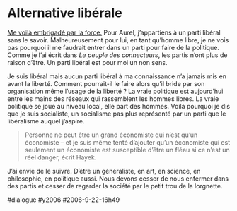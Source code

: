 # Alternative libérale

[Me voilà embrigadé par la force.](http://aurel.hautetfort.com/archive/2006/09/20/thierry-crouzet-liberal-ou-socialiste.html) Pour Aurel, j’appartiens à un parti libéral sans le savoir. Malheureusement pour lui, en tant qu’homme libre, je ne vois pas pourquoi il me faudrait entrer dans un parti pour faire de la politique. Comme je l’ai écrit dans *Le peuple des connecteurs*, les partis n’ont plus de raison d’être. Un parti libéral est pour moi un non sens.

Je suis libéral mais aucun parti libéral à ma connaissance n’a jamais mis en avant la liberté. Comment pourrait-il le faire alors qu’il bride par son organisation même l’usage de la liberté ? La vraie politique est aujourd’hui entre les mains des réseaux qui rassemblent les hommes libres. La vraie politique se joue au niveau local, elle part des hommes. Voilà pourquoi je dis que je suis socialiste, un socialisme pas plus représenté par un parti que le libéralisme auquel j’aspire.

> Personne ne peut être un grand économiste qui n’est qu’un économiste – et je suis même tenté d’ajouter qu’un économiste qui est seulement un économiste est susceptible d’être un fléau si ce n’est un réel danger, écrit Hayek.

J’ai envie de le suivre. D’être un généraliste, en art, en science, en philosophie, en politique aussi. Nous devons cesser de nous enfermer dans des partis et cesser de regarder la société par le petit trou de la lorgnette.

#dialogue #y2006 #2006-9-22-16h49
